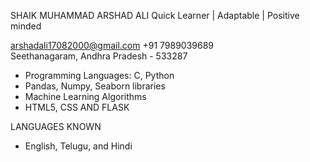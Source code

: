 SHAIK MUHAMMAD ARSHAD ALI 
Quick Learner | Adaptable | Positive minded                                      

arshadali17082000@gmail.com 
+91 7989039689  
Seethanagaram, Andhra Pradesh - 533287 


 - Programming Languages: C, Python 
 - Pandas, Numpy, Seaborn libraries 
 - Machine Learning Algorithms 
 - HTML5, CSS AND FLASK


LANGUAGES KNOWN 
 
- English, Telugu, and Hindi 
